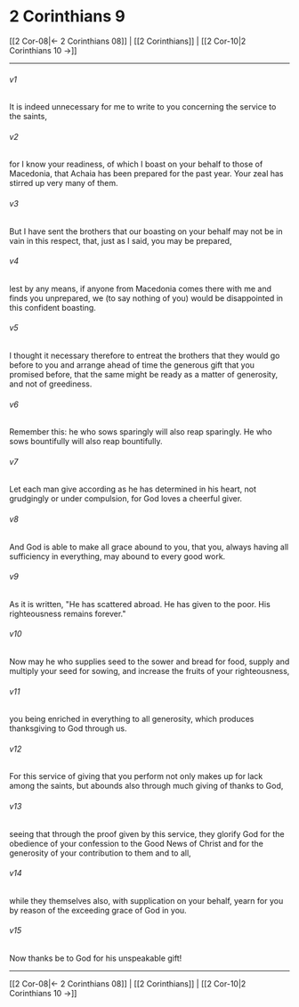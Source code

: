 # 2 Corinthians 9

[[2 Cor-08|← 2 Corinthians 08]] | [[2 Corinthians]] | [[2 Cor-10|2 Corinthians 10 →]]
***



###### v1 
It is indeed unnecessary for me to write to you concerning the service to the saints, 

###### v2 
for I know your readiness, of which I boast on your behalf to those of Macedonia, that Achaia has been prepared for the past year. Your zeal has stirred up very many of them. 

###### v3 
But I have sent the brothers that our boasting on your behalf may not be in vain in this respect, that, just as I said, you may be prepared, 

###### v4 
lest by any means, if anyone from Macedonia comes there with me and finds you unprepared, we (to say nothing of you) would be disappointed in this confident boasting. 

###### v5 
I thought it necessary therefore to entreat the brothers that they would go before to you and arrange ahead of time the generous gift that you promised before, that the same might be ready as a matter of generosity, and not of greediness. 

###### v6 
Remember this: he who sows sparingly will also reap sparingly. He who sows bountifully will also reap bountifully. 

###### v7 
Let each man give according as he has determined in his heart, not grudgingly or under compulsion, for God loves a cheerful giver. 

###### v8 
And God is able to make all grace abound to you, that you, always having all sufficiency in everything, may abound to every good work. 

###### v9 
As it is written, "He has scattered abroad. He has given to the poor. His righteousness remains forever." 

###### v10 
Now may he who supplies seed to the sower and bread for food, supply and multiply your seed for sowing, and increase the fruits of your righteousness, 

###### v11 
you being enriched in everything to all generosity, which produces thanksgiving to God through us. 

###### v12 
For this service of giving that you perform not only makes up for lack among the saints, but abounds also through much giving of thanks to God, 

###### v13 
seeing that through the proof given by this service, they glorify God for the obedience of your confession to the Good News of Christ and for the generosity of your contribution to them and to all, 

###### v14 
while they themselves also, with supplication on your behalf, yearn for you by reason of the exceeding grace of God in you. 

###### v15 
Now thanks be to God for his unspeakable gift!

***
[[2 Cor-08|← 2 Corinthians 08]] | [[2 Corinthians]] | [[2 Cor-10|2 Corinthians 10 →]]
